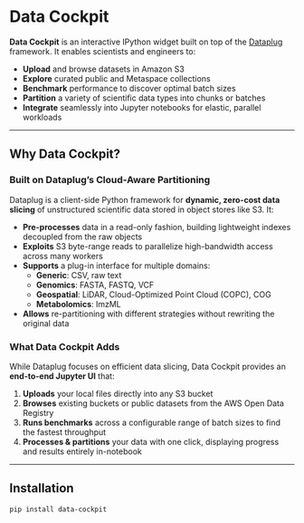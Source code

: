 # Data Cockpit

**Data Cockpit** is an interactive IPython widget built on top of the [Dataplug](https://github.com/dataplug/dataplug) framework. It enables scientists and engineers to:

- **Upload** and browse datasets in Amazon S3  
- **Explore** curated public and Metaspace collections  
- **Benchmark** performance to discover optimal batch sizes  
- **Partition** a variety of scientific data types into chunks or batches  
- **Integrate** seamlessly into Jupyter notebooks for elastic, parallel workloads  

---

## Why Data Cockpit?

### Built on Dataplug’s Cloud-Aware Partitioning

Dataplug is a client-side Python framework for **dynamic, zero-cost data slicing** of unstructured scientific data stored in object stores like S3. It:

- **Pre-processes** data in a read-only fashion, building lightweight indexes decoupled from the raw objects  
- **Exploits** S3 byte-range reads to parallelize high-bandwidth access across many workers  
- **Supports** a plug-in interface for multiple domains:  
  - **Generic**: CSV, raw text  
  - **Genomics**: FASTA, FASTQ, VCF  
  - **Geospatial**: LiDAR, Cloud-Optimized Point Cloud (COPC), COG  
  - **Metabolomics**: ImzML  
- **Allows** re-partitioning with different strategies without rewriting the original data  

### What Data Cockpit Adds

While Dataplug focuses on efficient data slicing, Data Cockpit provides an **end-to-end Jupyter UI** that:

1. **Uploads** your local files directly into any S3 bucket  
2. **Browses** existing buckets or public datasets from the AWS Open Data Registry  
3. **Runs benchmarks** across a configurable range of batch sizes to find the fastest throughput  
4. **Processes & partitions** your data with one click, displaying progress and results entirely in-notebook  

---

## Installation

```bash
pip install data-cockpit
```